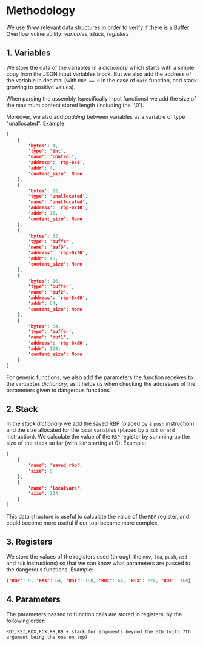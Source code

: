# Methodology

We use *three* relevant data structures in order to verify if there is a Buffer Overflow vulnerability: *variables*, *stack*, *registers*

## 1. Variables

We store the data of the variables in a *dictionary* which starts with a simple copy from the JSON input variables block. But we also add the address of the variable in decimal (with `RBP == 0` in the case of `main` function, and stack growing to positive values).

When parsing the assembly (specifically input functions) we add the size of the maximum content stored length (including the '\0').

Moreover, we also add *padding* between variables as a variable of type "unallocated". Example:

```json
[
    {
        'bytes': 4,
        'type': 'int',
        'name': 'control',
        'address': 'rbp-0x4',
        'addr': 4,
        'content_size': None
    },
    {
        'bytes': 12,
        'type': 'unallocated',
        'name': 'unallocated',
        'address': 'rbp-0x10',
        'addr': 16,
        'content_size': None
    },
    {
        'bytes': 32,
        'type': 'buffer',
        'name': 'buf3',
        'address': 'rbp-0x30',
        'addr': 48,
        'content_size': None
    },
    {
        'bytes': 16,
        'type': 'buffer',
        'name': 'buf2',
        'address': 'rbp-0x40',
        'addr': 64,
        'content_size': None
    },
    {
        'bytes': 64,
        'type': 'buffer',
        'name': 'buf1',
        'address': 'rbp-0x80',
        'addr': 128,
        'content_size': None
    }
]

```

For generic functions, we also add the parameters the function receives to the `variables` *dictionary*, as it helps us when checking the addresses of the parameters given to dangerous functions.


## 2. Stack

In the *stack* *dictionary* we add the saved RBP (placed by a `push` instruction) and the size allocated for the local variables (placed by a `sub` or `add` instruction). We calculate the value of the `RSP` register by summing up the size of the stack so far (with `RBP` starting at 0). Example:

```json
[
    {
        'name': 'saved_rbp',
        'size': 8
    },
    {
        'name': 'localvars',
        'size': 224
    }
]
```

This data structure is useful to calculate the value of the `RBP` register, and could become more useful if our tool became more complex.

## 3. Registers

We store the values of the registers used (through the `mov`, `lea`, `push`, `add` and `sub` instructions) so that we can know what parameters are passed to the dangerous functions. Example:

```json
{'RBP': 0, 'RAX': 64, 'RSI': 160, 'RDI': 64, 'RCX': 224, 'RDX': 160}
```

## 4. Parameters

The parameters passed to function calls are stored in registers, by the following order:

```
RDI,RSI,RDX,RCX,R8,R9 + stack for arguments beyond the 6th (with 7th argument being the one on top)
```